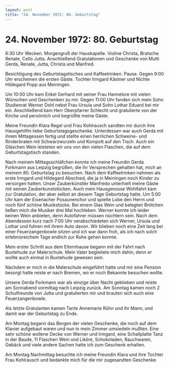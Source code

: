 ```yaml
---
layout: post
title: "24. November 1972: 80. Geburtstag"
---
```


# 24. November 1972: 80. Geburtstag

6:30 Uhr Wecken.
Morgengruß der Hauskapelle.
Violine Christa, Bratsche Renate, Cello Jutta.
Anschließend Gratulationen und Geschenke von Mutti Gerda, Renate, Jutta, Christa und Manfred.

Besichtigung des Geburtstagstisches und Kaffeetrinken. Pause. Gegen 9:00 Uhr erscheinen die ersten Gäste. Tochter Irmgard Kästner und Nichte Hildegard Popp aus Meiningen.

Um 10:00 Uhr kam Enkel Gerhard mit seiner Frau Hannelore mit vielen Wünschen und Geschenken zu mir. Gegen 11:00 Uhr fanden sich mein Sohn Studienrat Werner Dohl nebst Frau Ursula und Sohn Lothar Eduard bei mir ein. Anschließend kam Herr Oberpfarrer Schlecht und gratulierte von der Kirche und persönlich und begrüßte meine Gäste.

Meine Freundin Klara Regel und Frau Kohlrausch sandten mir durch ihre Hausgehilfin liebe Geburtstagsgeschenke. Unterdessen war auch Gerda mit ihrem Mittagessen fertig und stellte einen herrlichen Schweine- und Rinderbraten mit Schwarzwurzeln und Kompott auf den Tisch. Auch ein Gläschen Wein leisteten wir uns von den vielen Flaschen, die auf dem Geburtstagstisch standen.

Nach meinem Mittagsschläfchen konnte ich meine Freundin Gerda Forkmann aus Leipzig begrüßen, die ihr Versprechen gehalten hat, mich an meinem 80. Geburtstag zu besuchen. Nach dem Kaffeetrinken nahmen als erste Irmgard und Hildegard Abschied, die ja in Meiningen noch Kinder zu versorgen hatten. Unser Zauberkünstler Manfredo unterhielt meine Gäste mit seinen Zauberkunststücken. Auch mein Hausgenosse Wohlfahrt kam zur Gratulation, der aber selbst an diesem Tage Geburtstag hatte.
Um 5:00 Uhr kam der Eisenacher Posaunenchor und spielte Lobe den Herrn und noch fünf schöne Musikstücke. Bei einem Glas Wein und belegten Brötchen ließen mich die Musiker drei Mal hochleben.
Werner konnte ich leider keinen Wein anbieten, denn Autofahrer müssen nüchtern sein. Nach dem Abendessen kurz nach 7:00 Uhr verabschiedeten sich Werner, Ursula und Lothar und fuhren mit ihrem Auto davon. Wir blieben noch eine Zeit lang bei einer Feuerzangenbowle sitzen und ich war dann froh, als ich nach solch erlebnisreichem Tage endlich zur Ruhe gehen konnte.

Mein erster Schritt aus dem Elternhause begann mit der Fahrt nach Buxtehude zur Malerschule. Mein Vater begleitete mich dahin, denn er wollte auch einmal in Buxtehude gewesen sein.

Nachdem er mich in die Malerschule eingeführt hatte und mir eine Pension besorgt hatte reiste er nach Bremen, wo er noch Bekannte besuchen wollte.

Unsere Gerda Forkmann war als einzige über Nacht geblieben und reiste am Sonnabend vormittag nach Leipzig zurück. Am Sonntag kamen noch 2 Schulfreunde von Jutta und gratulierten mir und brauten sich auch eine Feuerzangenbowle.

Als letzte Gratulanten kamen Tante Annemarie Rühn und ihr Mann, und damit war der Geburtstag zu Ende.

Am Montag begann das Bergen der vielen Geschenke, die noch auf dem Klavier aufgebaut waren und nun in mein Zimmer umsiedeln mußten. Eine sehr schöne wollene Decke von Werner und Irmgard, eine Schallplatte Tanz in der Baude, 11 Flaschen Wein und Liköre, Schokoladen, Rauchwaren, Gebäck und viele andere Sachen hatte ich zum Geschenk erhalten.

Am Montag Nachmittag besuchte ich meine Freundin Klara und ihre Tochter Frau Kohlrausch und bedankte mich für die mir zugesandten Geschenke.

